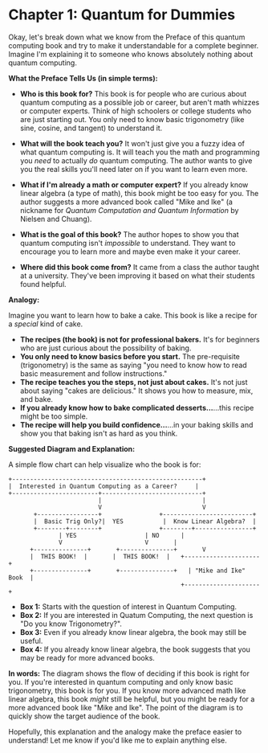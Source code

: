# Chapter 1: Quantum for Dummies

Okay, let's break down what we know from the Preface of this quantum computing book and try to make it understandable for a complete beginner.  Imagine I'm explaining it to someone who knows absolutely nothing about quantum computing.

**What the Preface Tells Us (in simple terms):**

*   **Who is this book for?** This book is for people who are curious about quantum computing as a possible job or career, but aren't math whizzes or computer experts. Think of high schoolers or college students who are just starting out. You only need to know basic trigonometry (like sine, cosine, and tangent) to understand it.

*   **What will the book teach you?** It won't just give you a fuzzy idea of what quantum computing is. It will teach you the math and programming you *need* to actually *do* quantum computing. The author wants to give you the real skills you'll need later on if you want to learn even more.

*   **What if I'm already a math or computer expert?** If you already know linear algebra (a type of math), this book might be too easy for you. The author suggests a more advanced book called "Mike and Ike" (a nickname for *Quantum Computation and Quantum Information* by Nielsen and Chuang).

*   **What is the goal of this book?** The author hopes to show you that quantum computing isn't *impossible* to understand. They want to encourage you to learn more and maybe even make it your career.

*   **Where did this book come from?** It came from a class the author taught at a university. They've been improving it based on what their students found helpful.

**Analogy:**

Imagine you want to learn how to bake a cake. This book is like a recipe for a *special* kind of cake.

*   **The recipes (the book) is not for professional bakers.** It's for beginners who are just curious about the possibility of baking.
*   **You only need to know basics before you start.** The pre-requisite (trigonometry) is the same as saying "you need to know how to read basic measurement and follow instructions."
*   **The recipe teaches you the steps, not just about cakes.** It's not just about saying "cakes are delicious." It shows you how to measure, mix, and bake.
*   **If you already know how to bake complicated desserts...**...this recipe might be too simple.
*   **The recipe will help you build confidence...**...in your baking skills and show you that baking isn't as hard as you think.

**Suggested Diagram and Explanation:**

A simple flow chart can help visualize who the book is for:

```
+-----------------------------------------------------+
|  Interested in Quantum Computing as a Career?     |
+------------------------+----------------------------+
                         |                            |
                         V                            V
       +-----------------+                +-------------------------+
       |  Basic Trig Only?|  YES           |  Know Linear Algebra?  |
       +--------+--------+                +--------+----------------+
              | YES                   | NO      |
              V                       V       |
      +---------------+       +---------------+       V
      |  THIS BOOK!  |       |  THIS BOOK!  |   +---------------------+
      +---------------+       +---------------+   | "Mike and Ike" Book  |
                                                +---------------------+
```

*   **Box 1:** Starts with the question of interest in Quantum Computing.
*   **Box 2:** If you are interested in Quatum Computing, the next question is "Do you know Trigonometry?".
*   **Box 3:** Even if you already know linear algebra, the book may still be useful.
*   **Box 4:** If you already know linear algebra, the book suggests that you may be ready for more advanced books.

**In words:** The diagram shows the flow of deciding if this book is right for you. If you're interested in quantum computing and only know basic trigonometry, this book is for you. If you know more advanced math like linear algebra, this book *might* still be helpful, but you might be ready for a more advanced book like "Mike and Ike". The point of the diagram is to quickly show the target audience of the book.

Hopefully, this explanation and the analogy make the preface easier to understand! Let me know if you'd like me to explain anything else.

